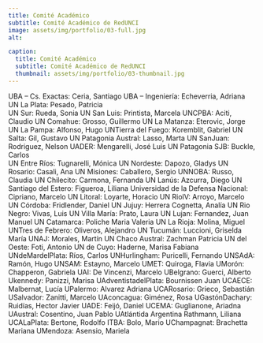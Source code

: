 ```yaml
---
title: Comité Académico
subtitle: Comité Académico de RedUNCI
image: assets/img/portfolio/03-full.jpg
alt: 

caption:
  title: Comité Académico
  subtitle: Comité Académico de RedUNCI
  thumbnail: assets/img/portfolio/03-thumbnail.jpg
---
```

UBA – Cs. Exactas:	Ceria, Santiago
UBA – Ingeniería:	Echeverria, Adriana             
UN La Plata:	Pesado, Patricia            
UN Sur:	Rueda, Sonia
UN San Luis:	Printista, Marcela
UNCPBA:	Aciti, Claudio
UN Comahue: 	Grosso, Guillermo
UN La Matanza:	Eterovic, Jorge  
UN La Pampa:	Alfonso, Hugo
UNTierra del Fuego:	Koremblit, Gabriel
UN Salta:	Gil, Gustavo
UN Patagonia Austral:	Lasso, Marta 
UN SanJuan:	Rodriguez, Nelson
UADER:	Mengarelli, José Luis
UN Patagonia SJB:	Buckle, Carlos  
UN Entre Ríos:	Tugnarelli, Mónica
UN Nordeste:	Dapozo, Gladys
UN Rosario:	Casali, Ana
UN Misiones:	Caballero, Sergio
UNNOBA:	Russo, Claudia
UN Chilecito:	Carmona, Fernanda
UN Lanús:	Azcurra, Diego
UN Santiago del Estero:	Figueroa, Liliana
Universidad de la Defensa Nacional:	Cipriano, Marcelo
UN Litoral:	Loyarte, Horacio
UN RioIV:	Arroyo, Marcelo
UN Córdoba:	Fridlender, Daniel
UN Jujuy:	Herrera Cognetta, Analía
UN Rio Negro:	Vivas, Luis
UN Villa María:	Prato, Laura
UN Lujan:	Fernandez, Juan Manuel
UN Catamarca:	Poliche Maria Valeria
UN La Rioja:	Molina, Miguel
UNTres de Febrero:	Oliveros, Alejandro
UN Tucumán:	Luccioni, Griselda María
UNAJ:	Morales, Martín
UN Chaco Austral:	Zachman Patricia
UN del Oeste:	Foti, Antonio
UN de Cuyo:	Haderne, Marisa Fabiana
UNdeMardelPlata:	Ríos, Carlos
UNHurlingham:	Puricelli, Fernando
UNSAdA:	Ramón, Hugo
UNSAM:	Estayno, Marcelo
UMET:	Quiroga, Flavia
UMorón:	Chapperon, Gabriela
UAI:	De Vincenzi, Marcelo
UBelgrano:	Guerci, Alberto
Ukennedy:	Panizzi, Marisa
UAdventistadelPlata:	Bournissen Juan
UCAECE:	Malbernat, Lucía
UPalermo:	Alvarez Adriana
UCARosario:	Grieco, Sebastián
USalvador:	Zanitti, Marcelo
UAconcagua:	Giménez, Rosa
UGastónDachary:	Ruidías, Hector Javier
UADE:	Feijó, Daniel
UCEMA:	Guglianone, Ariadna
UAustral:	Cosentino, Juan Pablo
UAtlántida Argentina	Rathmann, Liliana
UCALaPlata:	Bertone, Rodolfo
ITBA:	Bolo, Mario
UChampagnat:	Brachetta Mariana
UMendoza:	Asensio, Mariela


